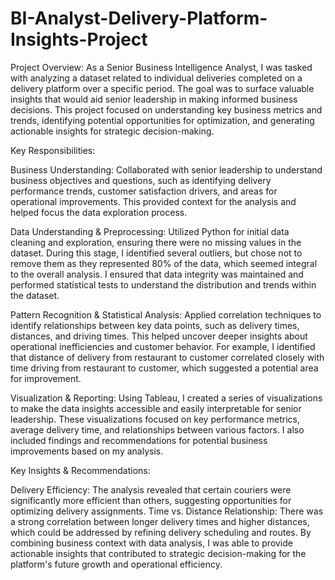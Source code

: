 # BI-Analyst-Delivery-Platform-Insights-Project
Project Overview: As a Senior Business Intelligence Analyst, I was tasked with analyzing a dataset related to individual deliveries completed on a delivery platform over a specific period. 
The goal was to surface valuable insights that would aid senior leadership in making informed business decisions. This project focused on understanding key business metrics and trends,
identifying potential opportunities for optimization, and generating actionable insights for strategic decision-making.

Key Responsibilities:

Business Understanding:
Collaborated with senior leadership to understand business objectives and questions, such as identifying delivery performance trends, customer satisfaction drivers, and areas for operational improvements. 
This provided context for the analysis and helped focus the data exploration process.

Data Understanding & Preprocessing:
Utilized Python for initial data cleaning and exploration, ensuring there were no missing values in the dataset.
During this stage, I identified several outliers, but chose not to remove them as they represented 80% of the data, which seemed integral to the overall analysis. 
I ensured that data integrity was maintained and performed statistical tests to understand the distribution and trends within the dataset.

Pattern Recognition & Statistical Analysis:
Applied correlation techniques to identify relationships between key data points, such as delivery times, distances, and driving times.
This helped uncover deeper insights about operational inefficiencies and customer behavior. 
For example, I identified that distance of delivery from restaurant to customer correlated closely with time driving from restaurant to customer, which suggested a potential area for improvement.

Visualization & Reporting: Using Tableau, I created a series of visualizations to make the data insights accessible and easily interpretable for senior leadership. 
These visualizations focused on key performance metrics, average delivery time, and relationships between various factors. I also included findings and recommendations for potential business improvements based on my analysis.

Key Insights & Recommendations:

Delivery Efficiency: The analysis revealed that certain couriers were significantly more efficient than others, suggesting opportunities for optimizing delivery assignments.
Time vs. Distance Relationship: There was a strong correlation between longer delivery times and higher distances, which could be addressed by refining delivery scheduling and routes.
By combining business context with data analysis, I was able to provide actionable insights that contributed to strategic decision-making for the platform's future growth and operational efficiency.

